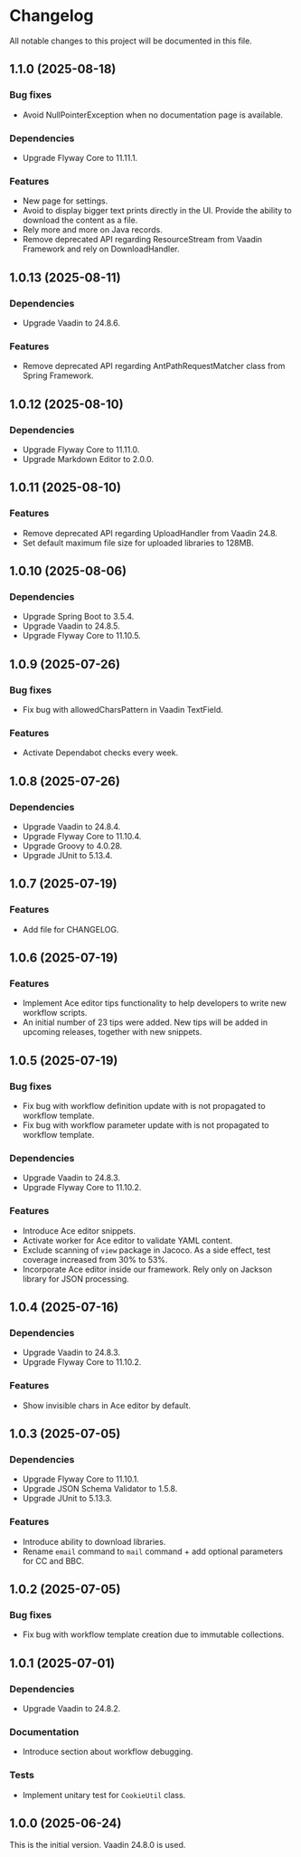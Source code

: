 # Changelog

All notable changes to this project will be documented in this file.

## 1.1.0 (2025-08-18)

### Bug fixes

* Avoid NullPointerException when no documentation page is available.

### Dependencies

* Upgrade Flyway Core to 11.11.1.

### Features

* New page for settings.
* Avoid to display bigger text prints directly in the UI. Provide the ability to download the content as a file.
* Rely more and more on Java records.
* Remove deprecated API regarding ResourceStream from Vaadin Framework and rely on DownloadHandler.

## 1.0.13 (2025-08-11)

### Dependencies

* Upgrade Vaadin to 24.8.6.

### Features

* Remove deprecated API regarding AntPathRequestMatcher class from Spring Framework.

## 1.0.12 (2025-08-10)

### Dependencies

* Upgrade Flyway Core to 11.11.0.
* Upgrade Markdown Editor to 2.0.0.

## 1.0.11 (2025-08-10)

### Features

* Remove deprecated API regarding UploadHandler from Vaadin 24.8.
* Set default maximum file size for uploaded libraries to 128MB.

## 1.0.10 (2025-08-06)

### Dependencies

* Upgrade Spring Boot to 3.5.4.
* Upgrade Vaadin to 24.8.5.
* Upgrade Flyway Core to 11.10.5.

## 1.0.9 (2025-07-26)

### Bug fixes

* Fix bug with allowedCharsPattern in Vaadin TextField.

### Features

* Activate Dependabot checks every week.

## 1.0.8 (2025-07-26)

### Dependencies

* Upgrade Vaadin to 24.8.4.
* Upgrade Flyway Core to 11.10.4.
* Upgrade Groovy to 4.0.28.
* Upgrade JUnit to 5.13.4.

## 1.0.7 (2025-07-19)

### Features

* Add file for CHANGELOG.

## 1.0.6 (2025-07-19)

### Features

* Implement Ace editor tips functionality to help developers to write new workflow scripts.
* An initial number of 23 tips were added. New tips will be added in upcoming releases, together with new snippets.

## 1.0.5 (2025-07-19)

### Bug fixes

* Fix bug with workflow definition update with is not propagated to workflow template.
* Fix bug with workflow parameter update with is not propagated to workflow template.

### Dependencies

* Upgrade Vaadin to 24.8.3.
* Upgrade Flyway Core to 11.10.2.

### Features

* Introduce Ace editor snippets.
* Activate worker for Ace editor to validate YAML content.
* Exclude scanning of `view` package in Jacoco. As a side effect, test coverage increased from 30% to 53%.
* Incorporate Ace editor inside our framework. Rely only on Jackson library for JSON processing.

## 1.0.4 (2025-07-16)

### Dependencies

* Upgrade Vaadin to 24.8.3.
* Upgrade Flyway Core to 11.10.2.

### Features

* Show invisible chars in Ace editor by default.

## 1.0.3 (2025-07-05)

### Dependencies

* Upgrade Flyway Core to 11.10.1.
* Upgrade JSON Schema Validator to 1.5.8.
* Upgrade JUnit to 5.13.3.

### Features

* Introduce ability to download libraries.
* Rename `email` command to `mail` command + add optional parameters for CC and BBC.

## 1.0.2 (2025-07-05)

### Bug fixes

* Fix bug with workflow template creation due to immutable collections.

## 1.0.1 (2025-07-01)

### Dependencies

* Upgrade Vaadin to 24.8.2.

### Documentation

* Introduce section about workflow debugging.

### Tests

* Implement unitary test for `CookieUtil` class.

## 1.0.0 (2025-06-24)

This is the initial version.
Vaadin 24.8.0 is used.
